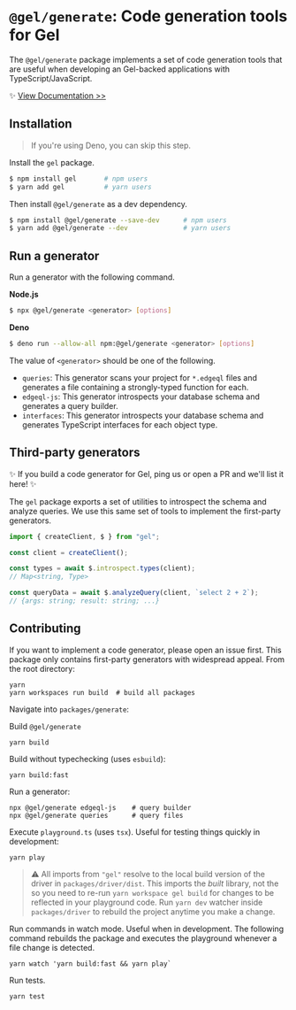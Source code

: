 # `@gel/generate`: Code generation tools for Gel

The `@gel/generate` package implements a set of code generation tools that are useful when developing an Gel-backed applications with TypeScript/JavaScript.

✨ [View Documentation >>](https://www.gel.com/docs/clients/js/generation)

## Installation

> If you're using Deno, you can skip this step.

Install the `gel` package.

```bash
$ npm install gel       # npm users
$ yarn add gel          # yarn users
```

Then install `@gel/generate` as a dev dependency.

```bash
$ npm install @gel/generate --save-dev      # npm users
$ yarn add @gel/generate --dev              # yarn users
```

## Run a generator

Run a generator with the following command.

**Node.js**

```bash
$ npx @gel/generate <generator> [options]
```

**Deno**

```bash
$ deno run --allow-all npm:@gel/generate <generator> [options]
```

The value of `<generator>` should be one of the following.

- `queries`: This generator scans your project for `*.edgeql` files and generates a file containing a strongly-typed function for each.
- `edgeql-js`: This generator introspects your database schema and generates a query builder.
- `interfaces`: This generator introspects your database schema and generates TypeScript interfaces for each object type.

## Third-party generators

✨ If you build a code generator for Gel, ping us or open a PR and we'll list it here! ✨

The `gel` package exports a set of utilities to introspect the schema and analyze queries. We use this same set of tools to implement the first-party generators.

```ts
import { createClient, $ } from "gel";

const client = createClient();

const types = await $.introspect.types(client);
// Map<string, Type>

const queryData = await $.analyzeQuery(client, `select 2 + 2`);
// {args: string; result: string; ...}
```

## Contributing

If you want to implement a code generator, please open an issue first. This package only contains first-party generators with widespread appeal. From the root directory:

```
yarn
yarn workspaces run build  # build all packages
```

Navigate into `packages/generate`:

Build `@gel/generate`

```
yarn build
```

Build without typechecking (uses `esbuild`):

```
yarn build:fast
```

Run a generator:

```
npx @gel/generate edgeql-js    # query builder
npx @gel/generate queries      # query files
```

Execute `playground.ts` (uses `tsx`). Useful for testing things quickly in development:

```
yarn play
```

> ⚠️ All imports from `"gel"` resolve to the local build version of the driver in `packages/driver/dist`. This imports the _built_ library, not the so you need to re-run `yarn workspace gel build` for changes to be reflected in your playground code. Run `yarn dev` watcher inside `packages/driver` to rebuild the project anytime you make a change.

Run commands in watch mode. Useful when in development. The following command rebuilds the package and executes the playground whenever a file change is detected.

```
yarn watch 'yarn build:fast && yarn play`
```

Run tests.

```
yarn test
```
